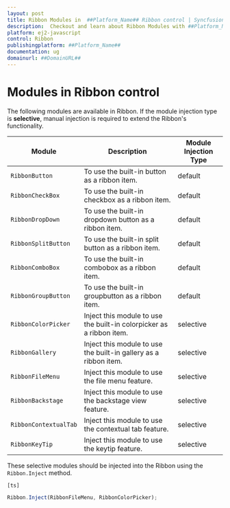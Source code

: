 ```yaml
---
layout: post
title: Ribbon Modules in  ##Platform_Name## Ribbon control | Syncfusion
description:  Checkout and learn about Ribbon Modules with ##Platform_Name## Ribbon control of Syncfusion Essential JS 2 and more details.
platform: ej2-javascript
control: Ribbon
publishingplatform: ##Platform_Name##
documentation: ug
domainurl: ##DomainURL##
---
```


# Modules in Ribbon control

The following modules are available in Ribbon. If the module injection type is **selective**, manual injection is required to extend the Ribbon's functionality.

| Module | Description | Module Injection Type |
|------|-------------|------|
| `RibbonButton` | To use the built-in button as a ribbon item. | default |
| `RibbonCheckBox` | To use the built-in checkbox as a ribbon item.| default |
| `RibbonDropDown` | To use the built-in dropdown button as a ribbon item.| default |
| `RibbonSplitButton` | To use the built-in split button as a ribbon item.| default |
| `RibbonComboBox` | To use the built-in combobox as a ribbon item. | default |
| `RibbonGroupButton` | To use the built-in groupbutton as a ribbon item. | default |
| `RibbonColorPicker` | Inject this module to use the built-in colorpicker as a ribbon item.| selective |
| `RibbonGallery` | Inject this module to use the built-in gallery as a ribbon item.| selective |
| `RibbonFileMenu` | Inject this module to use the file menu feature.| selective |
| `RibbonBackstage` | Inject this module to use the backstage view feature.| selective |
| `RibbonContextualTab` | Inject this module to use the contextual tab feature.| selective |
| `RibbonKeyTip` | Inject this module to use the keytip feature.| selective |

These selective modules should be injected into the Ribbon using the `Ribbon.Inject` method.

`[ts]`

```typescript
Ribbon.Inject(RibbonFileMenu, RibbonColorPicker);
```
